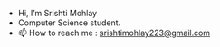 - Hi, I’m Srishti Mohlay
- Computer Science student.
- 📫 How to reach me : srishtimohlay223@gmail.com

<!---
srishtimohlay/srishtimohlay is a ✨ special ✨ repository because its `README.md` (this file) appears on your GitHub profile.
You can click the Preview link to take a look at your changes.
--->
